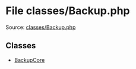 File classes/Backup.php
=========

Source: [classes/Backup.php](https://github.com/PrestaShop/PrestaShop/blob/1.5.0.15/classes/Backup.php)


Classes
-------

* [BackupCore](class.BackupCore.md)

